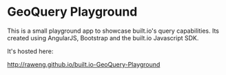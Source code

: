 GeoQuery Playground
===================

This is a small playground app to showcase built.io's query capabilities.
Its created using AngularJS, Bootstrap and the built.io Javascript SDK.

It's hosted here:

http://raweng.github.io/built.io-GeoQuery-Playground